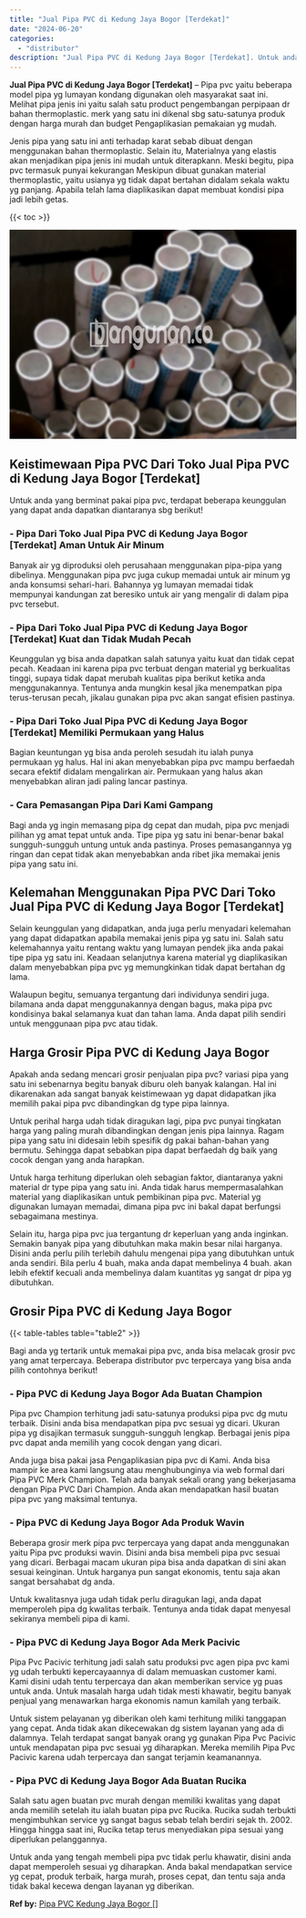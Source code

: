```yaml
---
title: "Jual Pipa PVC di Kedung Jaya Bogor [Terdekat]"
date: "2024-06-20"
categories: 
  - "distributor"
description: "Jual Pipa PVC di Kedung Jaya Bogor [Terdekat]. Untuk anda yang tengah membeli pipa pvc tidak perlu khawatir, disini anda dapat memperoleh sesuai yg diharapka..."
---
```


**Jual Pipa PVC di Kedung Jaya Bogor \[Terdekat\]** – Pipa pvc yaitu beberapa model pipa yg lumayan kondang digunakan oleh masyarakat saat ini. Melihat pipa jenis ini yaitu salah satu product pengembangan perpipaan dr bahan thermoplastic. merk yang satu ini dikenal sbg satu-satunya produk dengan harga murah dan budget Pengaplikasian pemakaian yg mudah.

Jenis pipa yang satu ini anti terhadap karat sebab dibuat dengan menggunakan bahan thermoplastic. Selain itu, Materialnya yang elastis akan menjadikan pipa jenis ini mudah untuk diterapkann. Meski begitu, pipa pvc termasuk punyai kekurangan Meskipun dibuat gunakan material thermoplastic, yaitu usianya yg tidak dapat bertahan didalam sekala waktu yg panjang. Apabila telah lama diaplikasikan dapat membuat kondisi pipa jadi lebih getas.

{{< toc >}}

![Jual Pipa PVC di Kedung Jaya Bogor [Terdekat]](/images/jaul-pipa-pvc-12.png)

## Keistimewaan Pipa PVC Dari Toko Jual Pipa PVC di Kedung Jaya Bogor \[Terdekat\]

Untuk anda yang berminat pakai pipa pvc, terdapat beberapa keunggulan yang dapat anda dapatkan diantaranya sbg berikut!

### \- Pipa Dari Toko Jual Pipa PVC di Kedung Jaya Bogor \[Terdekat\] Aman Untuk Air Minum

Banyak air yg diproduksi oleh perusahaan menggunakan pipa-pipa yang dibelinya. Menggunakan pipa pvc juga cukup memadai untuk air minum yg anda konsumsi sehari-hari. Bahannya yg lumayan memadai tidak mempunyai kandungan zat beresiko untuk air yang mengalir di dalam pipa pvc tersebut.

### \- Pipa Dari Toko Jual Pipa PVC di Kedung Jaya Bogor \[Terdekat\] Kuat dan Tidak Mudah Pecah

Keunggulan yg bisa anda dapatkan salah satunya yaitu kuat dan tidak cepat pecah. Keadaan ini karena pipa pvc terbuat dengan material yg berkualitas tinggi, supaya tidak dapat merubah kualitas pipa berikut ketika anda menggunakannya. Tentunya anda mungkin kesal jika menempatkan pipa terus-terusan pecah, jikalau gunakan pipa pvc akan sangat efisien pastinya.

### \- Pipa Dari Toko Jual Pipa PVC di Kedung Jaya Bogor \[Terdekat\] Memiliki Permukaan yang Halus

Bagian keuntungan yg bisa anda peroleh sesudah itu ialah punya permukaan yg halus. Hal ini akan menyebabkan pipa pvc mampu berfaedah secara efektif didalam mengalirkan air. Permukaan yang halus akan menyebabkan aliran jadi paling lancar pastinya.

### \- Cara Pemasangan Pipa Dari Kami Gampang

Bagi anda yg ingin memasang pipa dg cepat dan mudah, pipa pvc menjadi pilihan yg amat tepat untuk anda. Tipe pipa yg satu ini benar-benar bakal sungguh-sungguh untung untuk anda pastinya. Proses pemasangannya yg ringan dan cepat tidak akan menyebabkan anda ribet jika memakai jenis pipa yang satu ini.

## Kelemahan Menggunakan Pipa PVC Dari Toko Jual Pipa PVC di Kedung Jaya Bogor \[Terdekat\]

Selain keunggulan yang didapatkan, anda juga perlu menyadari kelemahan yang dapat didapatkan apabila memakai jenis pipa yg satu ini. Salah satu kelemahannya yaitu rentang waktu yang lumayan pendek jika anda pakai tipe pipa yg satu ini. Keadaan selanjutnya karena material yg diaplikasikan dalam menyebabkan pipa pvc yg memungkinkan tidak dapat bertahan dg lama.

Walaupun begitu, semuanya tergantung dari individunya sendiri juga. bilamana anda dapat menggunakannya dengan bagus, maka pipa pvc kondisinya bakal selamanya kuat dan tahan lama. Anda dapat pilih sendiri untuk menggunaan pipa pvc atau tidak.

## Harga Grosir Pipa PVC di Kedung Jaya Bogor

Apakah anda sedang mencari grosir penjualan pipa pvc? variasi pipa yang satu ini sebenarnya begitu banyak diburu oleh banyak kalangan. Hal ini dikarenakan ada sangat banyak keistimewaan yg dapat didapatkan jika memilih pakai pipa pvc dibandingkan dg type pipa lainnya.

Untuk perihal harga udah tidak diragukan lagi, pipa pvc punyai tingkatan harga yang paling murah dibandingkan dengan jenis pipa lainnya. Ragam pipa yang satu ini didesain lebih spesifik dg pakai bahan-bahan yang bermutu. Sehingga dapat sebabkan pipa dapat berfaedah dg baik yang cocok dengan yang anda harapkan.

Untuk harga terhitung diperlukan oleh sebagian faktor, diantaranya yakni material dr type pipa yang satu ini. Anda tidak harus mempermasalahkan material yang diaplikasikan untuk pembikinan pipa pvc. Material yg digunakan lumayan memadai, dimana pipa pvc ini bakal dapat berfungsi sebagaimana mestinya.

Selain itu, harga pipa pvc jua tergantung dr keperluan yang anda inginkan. Semakin banyak pipa yang dibutuhkan maka makin besar nilai harganya. Disini anda perlu pilih terlebih dahulu mengenai pipa yang dibutuhkan untuk anda sendiri. Bila perlu 4 buah, maka anda dapat membelinya 4 buah. akan lebih efektif kecuali anda membelinya dalam kuantitas yg sangat dr pipa yg dibutuhkan.

## Grosir Pipa PVC di Kedung Jaya Bogor

{{< table-tables table="table2" >}}

Bagi anda yg tertarik untuk memakai pipa pvc, anda bisa melacak grosir pvc yang amat terpercaya. Beberapa distributor pvc terpercaya yang bisa anda pilih contohnya berikut!

### \- Pipa PVC di Kedung Jaya Bogor Ada Buatan Champion

Pipa pvc Champion terhitung jadi satu-satunya produksi pipa pvc dg mutu terbaik. Disini anda bisa mendapatkan pipa pvc sesuai yg dicari. Ukuran pipa yg disajikan termasuk sungguh-sungguh lengkap. Berbagai jenis pipa pvc dapat anda memilih yang cocok dengan yang dicari.

Anda juga bisa pakai jasa Pengaplikasian pipa pvc di Kami. Anda bisa mampir ke area kami langsung atau menghubunginya via web formal dari Pipa PVC Merk Champion. Telah ada banyak sekali orang yang bekerjasama dengan Pipa PVC Dari Champion. Anda akan mendapatkan hasil buatan pipa pvc yang maksimal tentunya.

### \- Pipa PVC di Kedung Jaya Bogor Ada Produk Wavin

Beberapa grosir merk pipa pvc terpercaya yang dapat anda menggunakan yaitu Pipa pvc produksi wavin. Disini anda bisa membeli pipa pvc sesuai yang dicari. Berbagai macam ukuran pipa bisa anda dapatkan di sini akan sesuai keinginan. Untuk harganya pun sangat ekonomis, tentu saja akan sangat bersahabat dg anda.

Untuk kwalitasnya juga udah tidak perlu diragukan lagi, anda dapat memperoleh pipa dg kwalitas terbaik. Tentunya anda tidak dapat menyesal sekiranya membeli pipa di kami.

### \- Pipa PVC di Kedung Jaya Bogor Ada Merk Pacivic

Pipa Pvc Pacivic terhitung jadi salah satu produksi pvc agen pipa pvc kami yg udah terbukti kepercayaannya di dalam memuaskan customer kami. Kami disini udah tentu terpercaya dan akan memberikan service yg puas untuk anda. Untuk masalah harga udah tidak mesti khawatir, begitu banyak penjual yang menawarkan harga ekonomis namun kamilah yang terbaik.

Untuk sistem pelayanan yg diberikan oleh kami terhitung miliki tanggapan yang cepat. Anda tidak akan dikecewakan dg sistem layanan yang ada di dalamnya. Telah terdapat sangat banyak orang yg gunakan Pipa Pvc Pacivic untuk mendapatan pipa pvc sesuai yg diharapkan. Mereka memilih Pipa Pvc Pacivic karena udah terpercaya dan sangat terjamin keamanannya.

### \- Pipa PVC di Kedung Jaya Bogor Ada Buatan Rucika

Salah satu agen buatan pvc murah dengan memiliki kwalitas yang dapat anda memilih setelah itu ialah buatan pipa pvc Rucika. Rucika sudah terbukti mengimbuhkan service yg sangat bagus sebab telah berdiri sejak th. 2002. Hingga hingga saat ini, Rucika tetap terus menyediakan pipa sesuai yang diperlukan pelanggannya.

Untuk anda yang tengah membeli pipa pvc tidak perlu khawatir, disini anda dapat memperoleh sesuai yg diharapkan. Anda bakal mendapatkan service yg cepat, produk terbaik, harga murah, proses cepat, dan tentu saja anda tidak bakal kecewa dengan layanan yg diberikan.

**Ref by:** [Pipa PVC Kedung Jaya Bogor []](https://id.wikipedia.org/wiki/Pipa)
